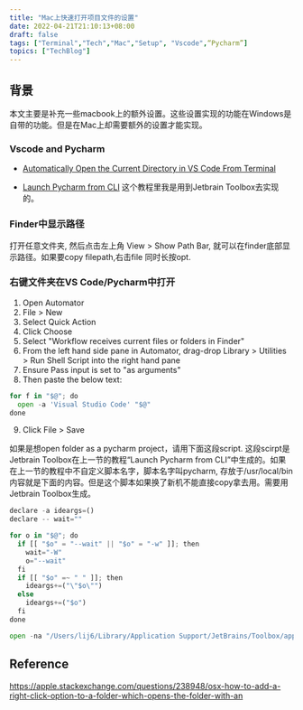 ```yaml
---
title: "Mac上快速打开项目文件的设置"
date: 2022-04-21T21:10:13+08:00
draft: false
tags: ["Terminal","Tech","Mac","Setup", "Vscode",“Pycharm”]
topics: ["TechBlog"]
---
```


## 背景
本文主要是补充一些macbook上的额外设置。这些设置实现的功能在Windows是自带的功能。但是在Mac上却需要额外的设置才能实现。


### Vscode and Pycharm
* [Automatically Open the Current Directory in VS Code From Terminal](https://shannoncrabill.com/blog/shell-command-open-directory-in-vscode/#:~:text=If%20you%20already%20have%20a,automatically%20open%20in%20VS%20code.)

* [Launch Pycharm from CLI](https://www.jetbrains.com/help/pycharm/working-with-the-ide-features-from-command-line.html)
这个教程里我是用到Jetbrain Toolbox去实现的。



### Finder中显示路径
打开任意文件夹, 然后点击左上角 View > Show Path Bar, 就可以在finder底部显示路径。如果要copy filepath,右击file 同时长按opt.


### 右键文件夹在VS Code/Pycharm中打开
1. Open Automator
2. File > New
3. Select Quick Action
4. Click Choose
5. Select "Workflow receives current files or folders in Finder"
6. From the left hand side pane in Automator, drag-drop Library > Utilities > Run Shell Script into the right hand pane
7. Ensure Pass input is set to "as arguments"
8. Then paste the below text:
``` python
for f in "$@"; do
  open -a 'Visual Studio Code' "$@"
done
```
9. Click File > Save


如果是想open folder as a pycharm project，请用下面这段script. 这段scirpt是Jetbrain Toolbox在上一节的教程“Launch Pycharm from CLI”中生成的。如果在上一节的教程中不自定义脚本名字，脚本名字叫pycharm, 存放于/usr/local/bin 内容就是下面的内容。但是这个脚本如果换了新机不能直接copy拿去用。需要用Jetbrain Toolbox生成。
``` python
declare -a ideargs=()
declare -- wait=""

for o in "$@"; do
  if [[ "$o" = "--wait" || "$o" = "-w" ]]; then
    wait="-W"
    o="--wait"
  fi
  if [[ "$o" =~ " " ]]; then
    ideargs+=("\"$o\"")
  else
    ideargs+=("$o")
  fi
done

open -na "/Users/lij6/Library/Application Support/JetBrains/Toolbox/apps/PyCharm-P/ch-0/213.7172.26/PyCharm.app/Contents/MacOS/pycharm" $wait --args "${ideargs[@]}"
```

## Reference
https://apple.stackexchange.com/questions/238948/osx-how-to-add-a-right-click-option-to-a-folder-which-opens-the-folder-with-an